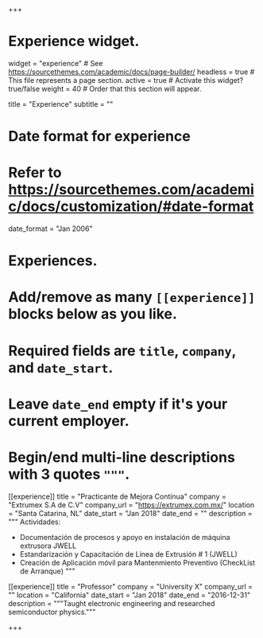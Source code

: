 +++
# Experience widget.
widget = "experience"  # See https://sourcethemes.com/academic/docs/page-builder/
headless = true  # This file represents a page section.
active = true  # Activate this widget? true/false
weight = 40  # Order that this section will appear.

title = "Experience"
subtitle = ""

# Date format for experience
#   Refer to https://sourcethemes.com/academic/docs/customization/#date-format
date_format = "Jan 2006"

# Experiences.
#   Add/remove as many `[[experience]]` blocks below as you like.
#   Required fields are `title`, `company`, and `date_start`.
#   Leave `date_end` empty if it's your current employer.
#   Begin/end multi-line descriptions with 3 quotes `"""`.
[[experience]]
  title = "Practicante de Mejora Contínua"
  company = "Extrumex S.A de C.V"
  company_url = "https://extrumex.com.mx/"
  location = "Santa Catarina, NL"
  date_start = "Jan 2018"
  date_end = ""
  description = """
  Actividades:
  
  * Documentación de procesos y apoyo en instalación de máquina extrusora JWELL
  * Estandarización y Capacitación de Línea de Extrusión # 1 (JWELL)
  * Creación de Aplicación móvil para Mantenmiento Preventivo (CheckList de Arranque)
  """

[[experience]]
  title = "Professor"
  company = "University X"
  company_url = ""
  location = "California"
  date_start = "Jan 2018"
  date_end = "2016-12-31"
  description = """Taught electronic engineering and researched semiconductor physics."""

+++
